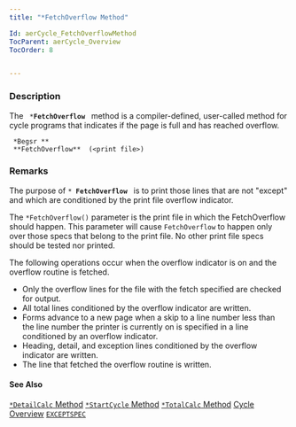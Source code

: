 ```yaml
---
title: "*FetchOverflow Method"

Id: aerCycle_FetchOverflowMethod
TocParent: aerCycle_Overview
TocOrder: 8


---
```


### Description
The <code> ***FetchOverflow** </code> method is a compiler-defined, user-called method for cycle programs that indicates if the page is full and has reached overflow. 

```
 *Begsr ** 
 **FetchOverflow**  (<print file>)
```

### Remarks
The purpose of <code>* **FetchOverflow** </code> is to print those lines that are not "except" and which are conditioned by the print file overflow indicator. 

The <code>*FetchOverflow(<print file>)</code> parameter is the print file in which the FetchOverflow should happen. This parameter will cause <code>FetchOverflow</code> to happen only over those specs that belong to the print file. No other print file specs should be tested nor printed. 

The following operations occur when the overflow indicator is on and the overflow routine is fetched. 

- Only the overflow lines for the file with the fetch specified are checked for
                output.
- All total lines conditioned by the overflow indicator are written.
- Forms advance to a new page when a skip to a line number less than the line
                number the printer is currently on is specified in a line conditioned by an
                overflow indicator.
- Heading, detail, and exception lines conditioned by the overflow indicator are
                written.
- The line that fetched the overflow routine is written.

#### See Also
[<code>*DetailCalc</code> Method](aerCycle_DetailCalcMethod.html)
[<code>*StartCycle</code> Method](aerCycle_StartCycleMethod.html)
[<code>*TotalCalc</code> Method](aerCycle_TotalCalcMethod.html)
[Cycle Overview](aerCycle_Overview.html)
[<code>EXCEPTSPEC</code>](EXCEPTSPEC.html) 
